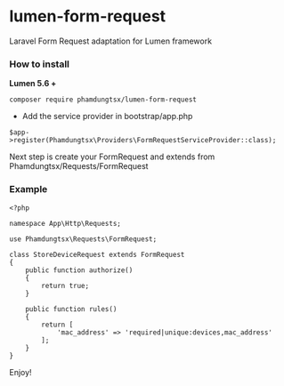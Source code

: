 # lumen-form-request
Laravel Form Request adaptation for Lumen framework

### How to install

**Lumen 5.6 +**

```
composer require phamdungtsx/lumen-form-request
```

* Add the service provider in bootstrap/app.php

```
$app->register(Phamdungtsx\Providers\FormRequestServiceProvider::class);
```

Next step is create your FormRequest and extends from Phamdungtsx/Requests/FormRequest
### Example

```
<?php

namespace App\Http\Requests;

use Phamdungtsx\Requests\FormRequest;

class StoreDeviceRequest extends FormRequest
{
	public function authorize()
	{
		return true;
	}

	public function rules()
	{
		return [
			'mac_address' => 'required|unique:devices,mac_address'
		];
	}
}
```

Enjoy!